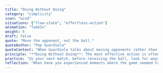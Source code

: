 ```yaml
---
title: "Doing Without Doing"
category: "simplicity"
icon: "wind"
situations: ["flow-state", "effortless-action"]
animation: "fadeIn"
weight: 6
draft: false
quote: "Move the opponent, not the ball."
quoteAuthor: "Pep Guardiola"
quoteContext: "When Guardiola talks about moving opponents rather than the ball, he's describing the essence of Doing Without Doing. The greatest achievements in football often come not through direct force, but by creating situations where the desired outcome happens naturally - making the opponent move where you want them, opening spaces without directly creating them."
principle: "**Doing Without Doing**: The most effective action is often indirect. Instead of forcing an outcome through direct effort, create conditions where the desired result happens naturally, with minimal resistance."
practice: "In your next match, before receiving the ball, look for ways your positioning can solve problems in advance. Can you move to create space for a teammate? Can you position yourself so that a simple touch automatically evades pressure? Focus on how minimal movements can produce maximum effects."
reflection: "When have you experienced moments where the game seemed to flow through you effortlessly? What conditions helped create that state?"
---
```


<!-- Note: This principle had two quotes. We're using the primary one in the front matter.
Second quote was:
"In football often beating a direct opponent through dribbling or passing will depend on the position of teammates around you." — Sergio Busquets

*Busquets' insight reveals how indirect actions - the positioning of teammates - can accomplish what direct action cannot. His mastery of Doing Without Doing allowed him to control games while rarely standing out, creating effects through subtle positioning rather than flashy actions.*
-->
